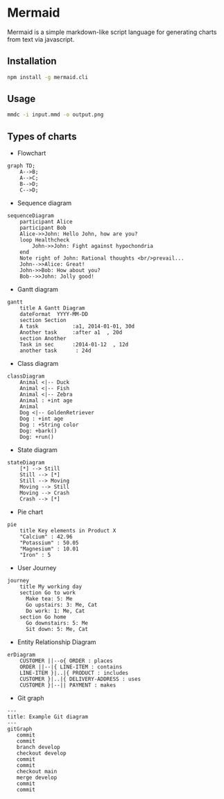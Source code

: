 # Mermaid

Mermaid is a simple markdown-like script language for generating charts from text via javascript.

## Installation

```bash
npm install -g mermaid.cli
```

## Usage

```bash
mmdc -i input.mmd -o output.png
```

## Types of charts

- Flowchart

```mermaid
graph TD;
    A-->B;
    A-->C;
    B-->D;
    C-->D;
```

- Sequence diagram

```mermaid
sequenceDiagram
    participant Alice
    participant Bob
    Alice->>John: Hello John, how are you?
    loop Healthcheck
        John->>John: Fight against hypochondria
    end
    Note right of John: Rational thoughts <br/>prevail...
    John-->>Alice: Great!
    John->>Bob: How about you?
    Bob-->>John: Jolly good!
```

- Gantt diagram

```mermaid
gantt
    title A Gantt Diagram
    dateFormat  YYYY-MM-DD
    section Section
    A task           :a1, 2014-01-01, 30d
    Another task     :after a1  , 20d
    section Another
    Task in sec      :2014-01-12  , 12d
    another task      : 24d
```

- Class diagram

```mermaid
classDiagram
    Animal <|-- Duck
    Animal <|-- Fish
    Animal <|-- Zebra
    Animal : +int age
    Animal
    Dog <|-- GoldenRetriever
    Dog : +int age
    Dog : +String color
    Dog: +bark()
    Dog: +run()
```

- State diagram

```mermaid
stateDiagram
    [*] --> Still
    Still --> [*]
    Still --> Moving
    Moving --> Still
    Moving --> Crash
    Crash --> [*]
```

- Pie chart

```mermaid
pie
    title Key elements in Product X
    "Calcium" : 42.96
    "Potassium" : 50.05
    "Magnesium" : 10.01
    "Iron" : 5
```

- User Journey

```mermaid
journey
    title My working day
    section Go to work
      Make tea: 5: Me
      Go upstairs: 3: Me, Cat
      Do work: 1: Me, Cat
    section Go home
      Go downstairs: 5: Me
      Sit down: 5: Me, Cat
```

- Entity Relationship Diagram

```mermaid
erDiagram
    CUSTOMER ||--o{ ORDER : places
    ORDER ||--|{ LINE-ITEM : contains
    LINE-ITEM }|..|{ PRODUCT : includes
    CUSTOMER }|..|{ DELIVERY-ADDRESS : uses
    CUSTOMER }|--|| PAYMENT : makes
```

- Git graph

```mermaid
---
title: Example Git diagram
---
gitGraph
   commit
   commit
   branch develop
   checkout develop
   commit
   commit
   checkout main
   merge develop
   commit
   commit
```